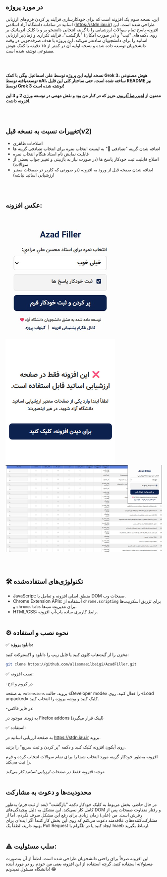 ##  در مورد پروژه

این، نسخه سوم یک افزونه است که برای خودکارسازی فرآیند پر کردن فرم‌های ارزیابی اساتید در سامانه دانشگاه آزاد اسلامی (https://stdn.iau.ir) طراحی شده است. این افزونه پاسخ تمام سوالات ارزشیابی را با گزینه انتخابی دانشجو پر و با کلیک اتوماتیک بر روی دکمه‌های "ثبت" و (در صورت امکان) "بازگشت"، فرآیند تکراری و زمان‌بر ارزیابی اساتید را برای دانشجویان ساده‌تر می‌کند. این پروژه با هدف صرفه‌جویی در وقت دانشجویان توسعه داده شده و نسخه اولیه آن در کمتر از ۱۵ دقیقه با کمک هوش مصنوعی نوشته شده است.

<br><br>


**نسخه اولیه این پروژه توسط علی اسماعیل بیگی با کمک Grok 3، هوش مصنوعی توسعه‌یافته توسط xAI، ساخته شده است. حتی ساختار کلی این فایل README نیز توسط Grok 3 نوشته شده است!**

**ممنون از [امیررضا آذریون](https://github.com/amirrrreza1) عزیز که در کنار من بود و نقش مهمی در توسعه ورژن 2 و 3 این افزونه داشت.**


<br><br>

## تغییرات نسبت به نسخه قبل(v2)
- اصلاحات ظاهری
- اضافه شدن گزینه "تصادفی 🎲" به لیست انتخاب نمره برای انتخاب تصادفی گزینه ها
- قابلیت نمایش نام استاد هنگام انتخاب نمره
- اصلاح قابلیت ثبت خودکار پاسخ ها (در صورت نیاز به بازبینی و تغییر جواب بعضی از سوالات)
- اضافه شدن صفحه قبل از ورود به افزونه (در صورتی که کاربر در صفحات معتبر ارزشیابی اساتید نباشه)

<br><br>

## عکس افزونه:

![Screenshot 1](https://github.com/aliesmaeilbeigi/AzadFiller/blob/main/Screenshots/1.jpg)
![Screenshot 2](https://github.com/aliesmaeilbeigi/AzadFiller/blob/main/Screenshots/2.jpg)
![Screenshot 3](https://github.com/aliesmaeilbeigi/AzadFiller/blob/main/Screenshots/3.jpg)




<br><br>

## 🛠 تکنولوژی‌های استفاده‌شده

- JavaScript: منطق اصلی افزونه و تعامل با DOM صفحات وب.
- Chrome Extension APIs: استفاده از `chrome.scripting` برای تزریق اسکریپت‌ها و `chrome.tabs` برای مدیریت تب‌ها.
- HTML/CSS: رابط کاربری ساده پاپ‌آپ افزونه.
<br><br>
## ⚙️ نحوه نصب و استفاده

✅ **دانلود پروژه:**

مخزن را از گیت‌هاب کلون کنید یا فایل زیپ را دانلود و اکسترکت کنید:
  
  ```bash
  git clone https://github.com/aliesmaeilbeigi/AzadFiller.git
  ```
✅ نصب افزونه:

-در کروم و ادج

  به صفحه `extensions` بروید. حالت «Developer mode» را فعال کنید. روی «Load unpacked» کلیک کنید و پوشه پروژه را انتخاب کنید.
  



-در فایر فاکس:
  
  به زودی موجود در Firefox addons (لینک قرار میگیرد)


✅ استفاده:

به صفحه ارزیابی اساتید در https://stdn.iau.ir بروید.

روی آیکون افزونه کلیک کنید و دکمه "پر کردن و ثبت سریع" را بزنید.

افزونه به‌طور خودکار گزینه‌ مورد انتخاب شما را برای تمام سوالات انتخاب کرده و فرم را ثبت می‌کند.

*توجه: افزونه فقط در صفحات ارزیابی اساتید کار می‌کند.*
<br><br>
## محدودیت‌ها و دعوت به مشارکت

در حال حاضر، بخش مربوط به کلیک خودکار دکمه "بازگشت" (بعد از ثبت فرم) به‌طور کامل کار نمی‌کند. این مشکل به دلیل پیچیدگی‌های DOM و رفتار متفاوت صفحات پس از رفرش است. من (علی) زمان زیادی برای رفع این مشکل صرف نکردم، اما از مشارکت‌کننده‌های علاقه‌مند دعوت می‌کنم که روی این بخش کار کنند! اگر ایده‌ای برای بهبود دارید، لطفاً یک Pull Request ایجاد کنید یا در تلگرام با hiaeb ارتباط بگیرید.
<br><br>
## ⚠️ سلب مسئولیت:

این افزونه صرفاً برای راحتی دانشجویان طراحی شده است. لطفاً از آن به‌صورت مسئولانه استفاده کنید. گرچه استفاده از این افزونه یعنی من خودم رو در مورد آینده دانشگاه مسئول نمیدونم! 😂
